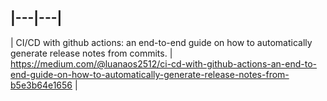 
|---|---|
---------
| CI/CD with github actions: an end-to-end guide on how to automatically generate release notes from commits. | https://medium.com/@luanaos2512/ci-cd-with-github-actions-an-end-to-end-guide-on-how-to-automatically-generate-release-notes-from-b5e3b64e1656 |
